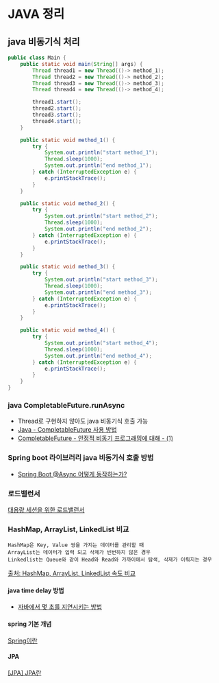 # JAVA 정리

## java 비동기식 처리

```java
public class Main {
	public static void main(String[] args) {
	    Thread thread1 = new Thread(()-> method_1);
	    Thread thread2 = new Thread(()-> method_2);
	    Thread thread3 = new Thread(()-> method_3);
	    Thread thread4 = new Thread(()-> method_4);

	    thread1.start();
	    thread2.start();
	    thread3.start();
	    thread4.start();
  	}

  	public static void method_1() {
	    try {
	        System.out.println("start method_1");
	        Thread.sleep(1000);
	        System.out.println("end method_1");
	    } catch (InterruptedException e) {
	        e.printStackTrace();
	    }
	}

	public static void method_2() {
	    try {
	        System.out.println("start method_2");
	        Thread.sleep(1000);
	        System.out.println("end method_2");
	    } catch (InterruptedException e) {
	        e.printStackTrace();
	    }
	}

	public static void method_3() {
	    try {
	        System.out.println("start method_3");
	        Thread.sleep(1000);
	        System.out.println("end method_3");
	    } catch (InterruptedException e) {
	        e.printStackTrace();
	    }
	}

	public static void method_4() {
	    try {
	        System.out.println("start method_4");
	        Thread.sleep(1000);
	        System.out.println("end method_4");
	    } catch (InterruptedException e) {
	        e.printStackTrace();
	    }
	}
}


```

### java CompletableFuture.runAsync
- Thread로 구현하지 않아도 java 비동기식 호출 가능
- [Java - CompletableFuture 사용 방법](https://codechacha.com/ko/java-completable-future/)
- [CompletableFuture - 안정적 비동기 프로그래밍에 대해 - (1)](https://pjh3749.tistory.com/280)

### Spring boot 라이브러리 java 비동기식 호출 방법
- [Spring Boot @Async 어떻게 동작하는가?](https://brunch.co.kr/@springboot/401)

### 로드밸런서 
[대용량 세션을 위한 로드밸런서](https://d2.naver.com/helloworld/605418)

### HashMap, ArrayList, LinkedList 비교
```
HashMap은 Key, Value 쌍을 가지는 데이터를 관리할 때
ArrayList는 데이터가 입력 되고 삭제가 빈번하지 않은 경우
Linkedlist는 Queue와 같이 Head와 Read와 가까이에서 탐색, 삭제가 이뤄지는 경우
```
[출처: HashMap, ArrayList, LinkedList 속도 비교](https://nnoco.tistory.com/73)

#### java time delay 방법
- [자바에서 몇 초를 지연시키는 방법](https://www.delftstack.com/ko/howto/java/how-to-delay-few-seconds-in-java/)

#### spring 기본 개념
[Spring이란](https://jerryjerryjerry.tistory.com/62)

#### JPA
[[JPA] JPA란](https://gmlwjd9405.github.io/2019/08/04/what-is-jpa.html)
